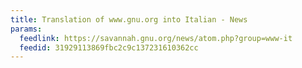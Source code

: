 ```yaml
---
title: Translation of www.gnu.org into Italian - News
params:
  feedlink: https://savannah.gnu.org/news/atom.php?group=www-it
  feedid: 31929113869fbc2c9c137231610362cc
---
```

